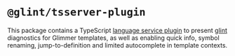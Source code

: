 # `@glint/tsserver-plugin`

This package contains a TypeScript [language service plugin] to present [glint] diagnostics for Glimmer templates, as well as enabling quick info, symbol renaming, jump-to-definition and limited autocomplete in template contexts.

[language service plugin]: https://github.com/microsoft/TypeScript/wiki/Writing-a-Language-Service-Plugin
[glint]: https://github.com/typed-ember/glint
